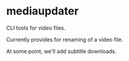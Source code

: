# mediaupdater
CLI tools for video files.

Currently provides for renaming of a video file.

At some point, we'll add subtitle downloads.
